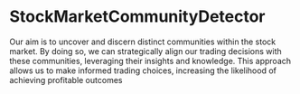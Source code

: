 # StockMarketCommunityDetector
Our aim is to uncover and discern distinct communities within the stock market. By doing so, we can strategically align our trading decisions with these communities, leveraging their insights and knowledge. This approach allows us to make informed trading choices, increasing the likelihood of achieving profitable outcomes
